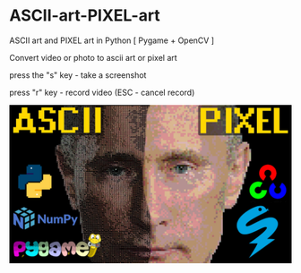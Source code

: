 # ASCII-art-PIXEL-art
ASCII art and PIXEL art in Python [ Pygame + OpenCV ]

Convert video or photo to asсii art or pixel art

press the "s" key - take a screenshot

press "r" key - record video (ESC - cancel record)


![ascii_pixel_art](1.jpg "ascii_pixel_art")
